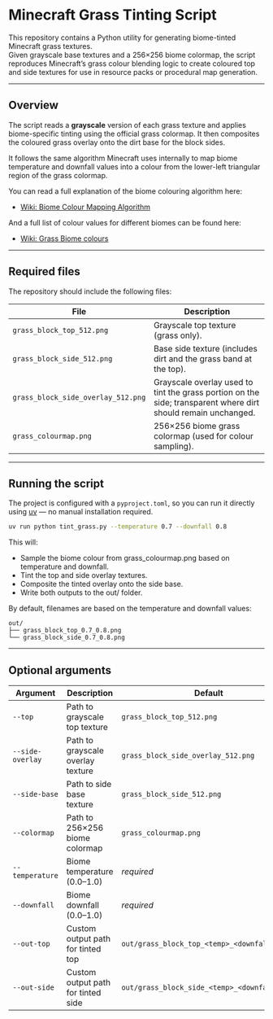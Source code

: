 # Minecraft Grass Tinting Script

This repository contains a Python utility for generating biome-tinted Minecraft grass textures.  
Given grayscale base textures and a 256×256 biome colormap, the script reproduces Minecraft’s grass colour blending logic to create coloured top and side textures for use in resource packs or procedural map generation.

---

## Overview

The script reads a **grayscale** version of each grass texture and applies biome-specific tinting using the official grass colormap. It then composites the coloured grass overlay onto the dirt base for the block sides.

It follows the same algorithm Minecraft uses internally to map biome temperature and downfall values into a colour from the lower-left triangular region of the grass colormap.

You can read a full explanation of the biome colouring algorithm here:  
- [Wiki: Biome Colour Mapping Algorithm](https://minecraft.fandom.com/wiki/Color#Biome_colors)

And a full list of colour values for different biomes can be found here:
- [Wiki: Grass Biome colours](https://minecraft.fandom.com/wiki/Grass_Block#Color)

---

## Required files

The repository should include the following files:

| File | Description |
|------|--------------|
| `grass_block_top_512.png` | Grayscale top texture (grass only). |
| `grass_block_side_512.png` | Base side texture (includes dirt and the grass band at the top). |
| `grass_block_side_overlay_512.png` | Grayscale overlay used to tint the grass portion on the side; transparent where dirt should remain unchanged. |
| `grass_colourmap.png` | 256×256 biome grass colormap (used for colour sampling). |

---

## Running the script

The project is configured with a `pyproject.toml`, so you can run it directly using [uv](https://docs.astral.sh/uv/) — no manual installation required.


```bash
uv run python tint_grass.py --temperature 0.7 --downfall 0.8
```

This will:
- Sample the biome colour from grass_colourmap.png based on temperature and downfall.
- Tint the top and side overlay textures.
- Composite the tinted overlay onto the side base.
- Write both outputs to the out/ folder.

By default, filenames are based on the temperature and downfall values:
```
out/
├── grass_block_top_0.7_0.8.png
└── grass_block_side_0.7_0.8.png
```

---

## Optional arguments

| Argument         | Description                        | Default                                      |
| ---------------- | ---------------------------------- | -------------------------------------------- |
| `--top`          | Path to grayscale top texture      | `grass_block_top_512.png`                    |
| `--side-overlay` | Path to grayscale overlay texture  | `grass_block_side_overlay_512.png`           |
| `--side-base`    | Path to side base texture          | `grass_block_side_512.png`                   |
| `--colormap`     | Path to 256×256 biome colormap     | `grass_colourmap.png`                        |
| `--temperature`  | Biome temperature (0.0–1.0)        | *required*                                   |
| `--downfall`     | Biome downfall (0.0–1.0)           | *required*                                   |
| `--out-top`      | Custom output path for tinted top  | `out/grass_block_top_<temp>_<downfall>.png`  |
| `--out-side`     | Custom output path for tinted side | `out/grass_block_side_<temp>_<downfall>.png` |

